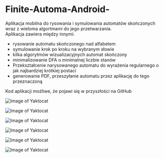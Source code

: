 # Finite-Automa-Android-
Aplikacja mobilna do rysowania i symulowania automatów skończonych wraz z wieloma algortmami do jego przetwarzania.  
Aplikacja zawiera między innymi:
* rysowanie automatu skończonego nad alfabetem
* symulowanie krok po kroku na wybranym słowie
* kilka algorytmów wizualizacyjnych automat skończony
* minimalizowanie DFA o minimalnej liczbie stanów
* Przekształcenie narysowanego automatu do wyrażenia regularnego o jak najbardziej krótkiej postaci 
* generowanie PDF, przeszyłanie automatu przez aplikację do tego przeznaczoną

Kod aplikacji możliwe, że pojawi się w przyszłości na GitHub

![Image of Yaktocat](https://i.imgur.com/TQqG0bY.png)

![Image of Yaktocat](https://i.imgur.com/yXPJD9R.png)

![Image of Yaktocat](https://i.imgur.com/QjzIei4.png)

![Image of Yaktocat](https://i.imgur.com/StIESR9.png)

![Image of Yaktocat](https://i.imgur.com/e0f8hD3.png)

![Image of Yaktocat](https://i.imgur.com/KSQwIfR.png)

 
